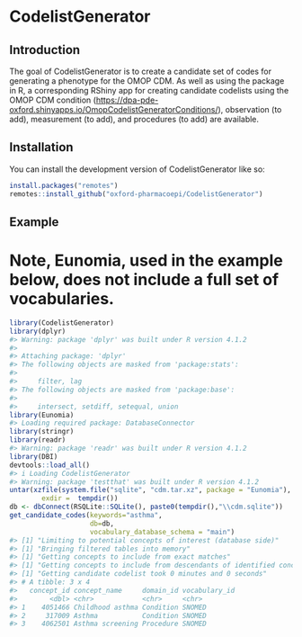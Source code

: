 
<!-- README.md is generated from README.Rmd. Please edit that file -->

# CodelistGenerator

## Introduction

The goal of CodelistGenerator is to create a candidate set of codes for
generating a phenotype for the OMOP CDM. As well as using the package in
R, a corresponding RShiny app for creating candidate codelists using the
OMOP CDM condition
(<https://dpa-pde-oxford.shinyapps.io/OmopCodelistGeneratorConditions/>),
observation (to add), measurement (to add), and procedures (to add) are
available.

## Installation

You can install the development version of CodelistGenerator like so:

``` r
install.packages("remotes")
remotes::install_github("oxford-pharmacoepi/CodelistGenerator")
```

## Example

# Note, Eunomia, used in the example below, does not include a full set of vocabularies.

``` r
library(CodelistGenerator)
library(dplyr)
#> Warning: package 'dplyr' was built under R version 4.1.2
#> 
#> Attaching package: 'dplyr'
#> The following objects are masked from 'package:stats':
#> 
#>     filter, lag
#> The following objects are masked from 'package:base':
#> 
#>     intersect, setdiff, setequal, union
library(Eunomia)
#> Loading required package: DatabaseConnector
library(stringr)
library(readr)
#> Warning: package 'readr' was built under R version 4.1.2
library(DBI)
devtools::load_all()
#> i Loading CodelistGenerator
#> Warning: package 'testthat' was built under R version 4.1.2
untar(xzfile(system.file("sqlite", "cdm.tar.xz", package = "Eunomia"), open = "rb"),
        exdir =  tempdir())
db <- dbConnect(RSQLite::SQLite(), paste0(tempdir(),"\\cdm.sqlite"))
get_candidate_codes(keywords="asthma",
                    db=db,
                    vocabulary_database_schema = "main")
#> [1] "Limiting to potential concepts of interest (database side)"
#> [1] "Bringing filtered tables into memory"
#> [1] "Getting concepts to include from exact matches"
#> [1] "Getting concepts to include from descendants of identified concepts"
#> [1] "Getting candidate codelist took 0 minutes and 0 seconds"
#> # A tibble: 3 x 4
#>   concept_id concept_name     domain_id vocabulary_id
#>        <dbl> <chr>            <chr>     <chr>        
#> 1    4051466 Childhood asthma Condition SNOMED       
#> 2     317009 Asthma           Condition SNOMED       
#> 3    4062501 Asthma screening Procedure SNOMED
```
